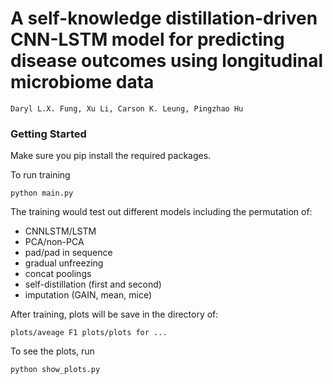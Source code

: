 # A self-knowledge distillation-driven CNN-LSTM model for predicting disease outcomes using longitudinal microbiome data 

```
Daryl L.X. Fung, Xu Li, Carson K. Leung, Pingzhao Hu
```


### Getting Started
Make sure you pip install the required packages.

To run training
```
python main.py
```

The training would test out different models including the permutation of:
- CNNLSTM/LSTM
- PCA/non-PCA
- pad/pad in sequence
- gradual unfreezing
- concat poolings
- self-distillation (first and second)
- imputation (GAIN, mean, mice)


After training, plots will be save in the directory of:
```
plots/aveage F1 plots/plots for ...
```

To see the plots, run
```
python show_plots.py
```






